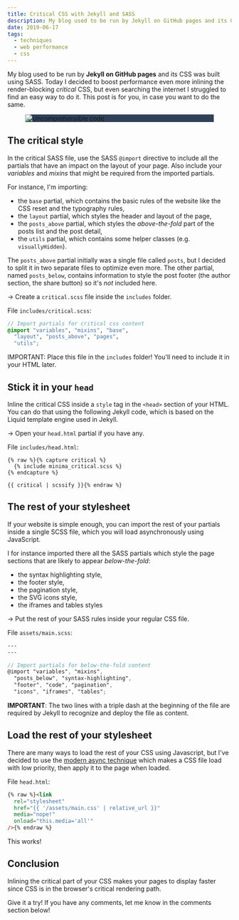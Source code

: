```yaml
---
title: Critical CSS with Jekyll and SASS
description: My blog used to be run by Jekyll on GitHub pages and its CSS was built using SASS. Today I decided to boost performance even more inlining the render-blocking critical CSS, but even searching the internet I struggled to find an easy way to do it. This post is for you, in case you want to do the same.
date: 2019-06-17
tags:
  - techniques
  - web performance
  - css
---
```


My blog used to be run by **Jekyll on GitHub pages** and its CSS was built using SASS. Today I decided to boost performance even more inlining the render-blocking _critical_ CSS, but even searching the internet I struggled to find an easy way to do it. This post is for you, in case you want to do the same.

<figure>
  <div class="post-image-spacer" style="background-color: #2f4159">
    <img alt="Uncomprehensible code" src="/assets/post-images/critical-css-jekyll-sass__1x.png" srcset="/assets/post-images/critical-css-jekyll-sass__1x.png 1x, /assets/post-images/critical-css-jekyll-sass__2x.png 2x" class="post-image">
  </div>
</figure>

## The critical style

In the critical SASS file, use the SASS `@import` directive to include all the partials that have an impact on the layout of your page. Also include your _variables_ and _mixins_ that might be required from the imported partials.

For instance, I'm importing:

- the `base` partial, which contains the basic rules of the website like the CSS reset and the typography rules,
- the `layout` partial, which styles the header and layout of the page,
- the `posts_above` partial, which styles the _above-the-fold_ part of the posts list and the post detail,
- the `utils` partial, which contains some helper classes (e.g. `visuallyHidden`).

The `posts_above` partial initially was a single file called `posts`, but I decided to split it in two separate files to optimize even more. The other partial, named `posts_below`, contains information to style the post footer (the author section, the share button) so it's _not_ included here.

&rarr; Create a `critical.scss` file inside the `includes` folder.

File `includes/critical.scss`:

```scss
// Import partials for critical css content
@import "variables", "mixins", "base",
  "layout", "posts_above", "pages",
  "utils";
```

IMPORTANT: Place this file in the `includes` folder! You'll need to include it in your HTML later.

## Stick it in your `head`

Inline the critical CSS inside a `style` tag in the `<head>` section of your HTML. You can do that using the following Jekyll code, which is based on the Liquid template engine used in Jekyll.

&rarr; Open your `head.html` partial if you have any.

File `includes/head.html`:

```liquid
{% raw %}{% capture critical %}
  {% include minima_critical.scss %}
{% endcapture %}

{{ critical | scssify }}{% endraw %}
```

## The rest of your stylesheet

If your website is simple enough, you can import the rest of your partials inside a single SCSS file, which you will load asynchronously using JavaScript.

I for instance imported there all the SASS partials which style the page sections that are likely to appear _below-the-fold_:

- the syntax highlighting style,
- the footer style,
- the pagination style,
- the SVG icons style,
- the iframes and tables styles

&rarr; Put the rest of your SASS rules inside your regular CSS file.

File `assets/main.scss`:

```scss
---
---

// Import partials for below-the-fold content
@import "variables", "mixins",
  "posts_below", "syntax-highlighting",
  "footer", "code", "pagination",
  "icons", "iframes", "tables";
```

**IMPORTANT**: The two lines with a triple dash at the beginning of the file are required by Jekyll to recognize and deploy the file as content.

## Load the rest of your stylesheet

There are many ways to load the rest of your CSS using Javascript, but I've decided to use the [modern async technique](https://www.filamentgroup.com/lab/async-css.html) which makes a CSS file load with low priority, then apply it to the page when loaded.

File `head.html`:

```html
{% raw %}<link
  rel="stylesheet"
  href="{{ '/assets/main.css' | relative_url }}"
  media="nope!"
  onload="this.media='all'"
/>{% endraw %}
```

This works!

## Conclusion

Inlining the critical part of your CSS makes your pages to display faster since CSS is in the browser's critical rendering path.

Give it a try! If you have any comments, let me know in the comments section below!
